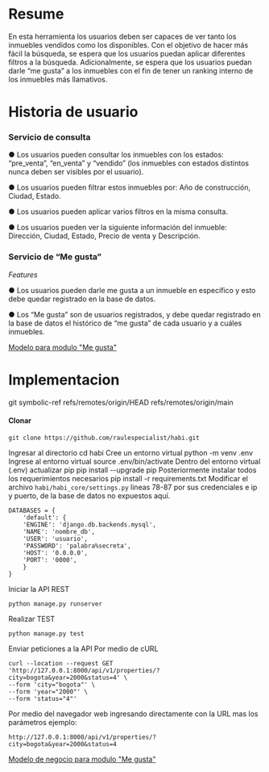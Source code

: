 # Resume
En esta herramienta los usuarios deben ser capaces de ver tanto los
inmuebles vendidos como los disponibles. Con el objetivo de hacer más fácil la búsqueda, se
espera que los usuarios puedan aplicar diferentes filtros a la búsqueda.
Adicionalmente, se espera que los usuarios puedan darle “me gusta” a los inmuebles con el fin
de tener un ranking interno de los inmuebles más llamativos.


# Historia de usuario
### Servicio de consulta
● Los usuarios pueden consultar los inmuebles con los estados: “pre_venta”, “en_venta” y
“vendido” (los inmuebles con estados distintos nunca deben ser visibles por el usuario).

● Los usuarios pueden filtrar estos inmuebles por: Año de construcción, Ciudad, Estado.

● Los usuarios pueden aplicar varios filtros en la misma consulta.

● Los usuarios pueden ver la siguiente información del inmueble: Dirección, Ciudad,
Estado, Precio de venta y Descripción.

### Servicio de “Me gusta” 
*Features*

● Los usuarios pueden darle me gusta a un inmueble en específico y esto debe quedar
registrado en la base de datos.

● Los “Me gusta” son de usuarios registrados, y debe quedar registrado en la base de
datos el histórico de “me gusta” de cada usuario y a cuáles inmuebles.

[Modelo para modulo "Me gusta"](https://github.com/raulespecialist/habi/wiki/Modelo-de-negocio-para-el-modulo-de-%22Me-gusta%22)


# Implementacion
git symbolic-ref refs/remotes/origin/HEAD refs/remotes/origin/main
#### Clonar
 

    git clone https://github.com/raulespecialist/habi.git
Ingresar al directorio
cd habi
Cree un entorno virtual
python -m venv .env 
Ingrese al entorno virtual
source .env/bin/activate
Dentro del entorno virtual (.env) actualizar pip
pip install --upgrade pip
Posteriormente instalar todos los requerimientos necesarios
pip install -r requirements.txt
Modificar el archivo `habi/habi_core/settings.py` lineas 78-87 por sus credenciales e ip y puerto, de la base de datos no expuestos aquí.

    DATABASES = {
	    'default': {
	    'ENGINE': 'django.db.backends.mysql',
	    'NAME': 'nombre_db',
	    'USER': 'usuario',
	    'PASSWORD': 'palabra%secreta',
	    'HOST': '0.0.0.0',
	    'PORT': '0000',
	    }
    }

Iniciar la API REST

    python manage.py runserver

Realizar TEST

    python manage.py test

Enviar peticiones a la API
Por medio de cURL 

    curl --location --request GET 'http://127.0.0.1:8000/api/v1/properties/?city=bogota&year=2000&status=4' \
    --form 'city="bogota"' \
    --form 'year="2000"' \
    --form 'status="4"'
Por medio del navegador web ingresando directamente con la URL mas los parámetros ejemplo:

    http://127.0.0.1:8000/api/v1/properties/?city=bogota&year=2000&status=4


[Modelo de negocio para modulo "Me gusta"](https://github.com/raulespecialist/habi/wiki/Modelo-de-negocio-para-el-modulo-de-%22Me-gusta%22)
